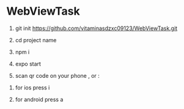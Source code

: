 # WebViewTask

1. git init https://github.com/vitaminasdzxc09123/WebViewTask.git

2. cd project name 

3. npm i 

4. expo start

5. scan qr code on your phone , or :

1) for ios press i

2) for android press a

